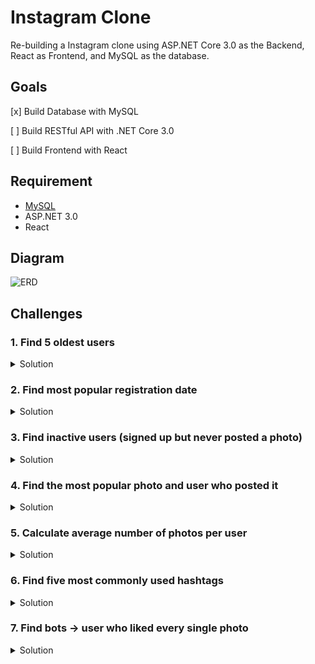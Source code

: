 # Instagram Clone

Re-building a Instagram clone using ASP.NET Core 3.0 as the Backend, React as Frontend, and MySQL as the database.

## Goals

[x] Build Database with MySQL

[ ] Build RESTful API with .NET Core 3.0

[ ] Build Frontend with React

## Requirement

- [MySQL](https://dev.mysql.com/downloads/)
- ASP.NET 3.0
- React

## Diagram

![ERD](https://i.imgur.com/QL7Rl2F.png)

## Challenges

### 1. Find 5 oldest users

<details>
<summary>Solution</summary>
<p>

```sql=
    SELECT *
    FROM users
    ORDER BY created_at
    LIMIT 5;
```

</p>
<p>
Result
</p>
<img src="https://i.imgur.com/UcVUivX.png" />
</details>

### 2. Find most popular registration date

<details>
<summary>Solution</summary>
<p>

```sql=
    SELECT
	DAYNAME(created_at) AS day,
	COUNT(*) AS total
    FROM users
    GROUP by day
    ORDER BY total DESC;
```

</p>
<p>
Result
</p>
<img src="https://i.imgur.com/t3XmJgo.png" />
</details>

### 3. Find inactive users (signed up but never posted a photo)

<details>
<summary>Solution</summary>
<p>

```sql=
    SELECT username
    FROM users
    LEFT JOIN photos
	ON users.id = photos.user_id
    WHERE photos.id IS NULL;

-- OR --

    SELECT username
    FROM photos
    RIGHT JOIN users
	ON users.id = photos.user_id
    WHERE photos.id IS NULL;
```

</p>
<p>
Result

</p>
<img src="https://i.imgur.com/7iaslkJ.png" />
</details>

### 4. Find the most popular photo and user who posted it

<details>
<summary>Solution</summary>
<p>

```sql=
-- This will get all the photos with total       likes
    SELECT
        photos.id,
        photos.image_url,
        COUNT(*) as Total
    FROM photos
    INNER JOIN likes
	    ON likes.photo_id = photos.id
    GROUP BY photos.id;

-- This will get the photo with the most number of likes
    SELECT
        photos.id,
        photos.image_url,
        COUNT(*) as Total
    FROM photos
    INNER JOIN likes
	    ON likes.photo_id = photos.id
    GROUP BY photos.id
    ORDER BY Total DESC
    LIMIT 1;

-- This will identify the username that posted the photo
    SELECT
        username,
        photos.id AS PhotoId,
        photos.image_url,
        COUNT(*) as Total
    FROM photos
    INNER JOIN likes
	    ON likes.photo_id = photos.id
    INNER JOIN users
	    ON photos.user_id = users.id
    GROUP BY photos.id
    ORDER BY Total DESC
    LIMIT 1;
```

</p>
<p>
Result
</p>
<img src="https://i.imgur.com/XTbR1Un.png" />
</details>

### 5. Calculate average number of photos per user

<details>
<summary>Solution</summary>
<p>

```sql=
    SELECT
	(SELECT COUNT(*) FROM photos) / (SELECT         COUNT(*) FROM users) AS avg;
```

</p>
<p>
Result
</p>
<img src="https://i.imgur.com/CtApF5J.png" />
</details>

### 6. Find five most commonly used hashtags

<details>
<summary>Solution</summary>
<p>

```sql=
    SELECT
        tags.tag_name,
        COUNT(*) AS total
    FROM photo_tags
    JOIN tags
	    ON photo_tags.tag_id = tags.id
    GROUP BY tags.id
    ORDER BY total DESC
    LIMIT 5;
```

</p>
<p>
Result
</p>
<img src="https://i.imgur.com/uyEDYHC.png" />
</details>

### 7. Find bots -> user who liked every single photo

<details>
<summary>Solution</summary>
<p>

```sql=
    SELECT
        username,
        COUNT(*) AS total
    FROM users
    INNER JOIN likes
	    ON users.id = likes.user_id
    GROUP BY likes.user_id
    HAVING total = (SELECT COUNT(*) FROM     photos);
```

</p>
<p>
Result
</p>
<img src="https://i.imgur.com/n75fYt2.png" />
</details>
